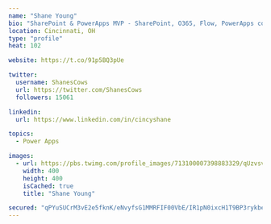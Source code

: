 ```yaml
---
name: "Shane Young"
bio: "SharePoint & PowerApps MVP - SharePoint, O365, Flow, PowerApps consulting? @PowerApps911 | Pure Snark? You found it."
location: Cincinnati, OH
type: "profile"
heat: 102

website: https://t.co/91p5BQ3pUe

twitter:
  username: ShanesCows
  url: https://twitter.com/ShanesCows
  followers: 15061

linkedin:
  url: https://www.linkedin.com/in/cincyshane

topics:
  - Power Apps

images:
  - url: https://pbs.twimg.com/profile_images/713100007398883329/qUzvsvQ3_400x400.jpg
    width: 400
    height: 400
    isCached: true
    title: "Shane Young"

secured: "qPYuSUCrM3vE2e5fknK/eNvyfsG1MMRFIF00VbE/IR1pN0ixcH1T9BP3rykbe4zQVVA+cVUdjWkjLfAi3B2epqzO/rwW+f76/dEGvw/3nWS34oRUjA/8hVEoypZ0wcTPePPkxen2nqT2sbJAyL1bU0lp+L2bmUsUtC3iEEo7mdlzjvnOTLnnNNiBUKukmYIvQJTsG58jaH8sve6jH5P+MczsUcYfTfI7MEDF9YaNHCxdhR+vSI+MnvPzvYYPhVruA+n673rbdyrZc8rSVeMyu4T8TAKhyaNI5yZqzYM1iJIAGaWglzzQTRmX4PC8CrZLFBKn8l21+G6br/zrROzHbXL8m+ENOSiX6PD/v/4RkG3mhHa9WiJjluCmzVSweK5Ai57ZRDglLLjR6Wlx6PG2aWZN2EuCAiZtTNcE/RI1cO0=;UCIlVK6g10+nUcNU+8tFhw=="
---
```


